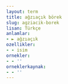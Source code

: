 ```yaml
---
layout: term
title: ağzıaçık börek
slug: agziacik-borek
lisan: Türkçe
anlamlar:
- ► ağzıaçık
ozellikler:
- - isim
ornekler:
- - ''
orneklerkaynak:
- - ''
---
```

